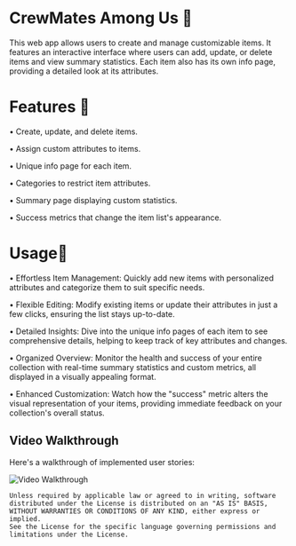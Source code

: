 # CrewMates Among Us 🤖 

  

This web app allows users to create and manage customizable items. It features an interactive interface where users can add, update, or delete items and view summary statistics. Each item also has its own info page, providing a detailed look at its attributes. 

  

# Features 🤺 

• Create, update, and delete items. 

• Assign custom attributes to items. 

• Unique info page for each item. 

• Categories to restrict item attributes. 

• Summary page displaying custom statistics. 

• Success metrics that change the item list's appearance. 

  

# Usage🔦 

• Effortless Item Management: Quickly add new items with personalized attributes and categorize them to suit specific needs. 

• Flexible Editing: Modify existing items or update their attributes in just a few clicks, ensuring the list stays up-to-date. 

• Detailed Insights: Dive into the unique info pages of each item to see comprehensive details, helping to keep track of key attributes and changes. 

• Organized Overview: Monitor the health and success of your entire collection with real-time summary statistics and custom metrics, all displayed in a visually appealing format. 

• Enhanced Customization: Watch how the "success" metric alters the visual representation of your items, providing immediate feedback on your collection's overall status. 


## Video Walkthrough

Here's a walkthrough of implemented user stories:

<img src='[http://i.imgur.com/link/to/your/gif/file.gif](CrewMate.gif)' title='Video Walkthrough' width='' alt='Video Walkthrough' />



    Unless required by applicable law or agreed to in writing, software
    distributed under the License is distributed on an "AS IS" BASIS,
    WITHOUT WARRANTIES OR CONDITIONS OF ANY KIND, either express or implied.
    See the License for the specific language governing permissions and
    limitations under the License.

